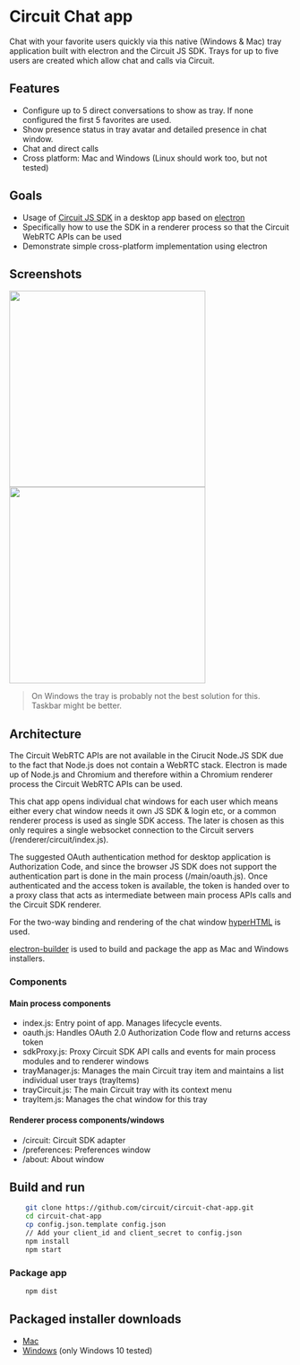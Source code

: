 # Circuit Chat app

Chat with your favorite users quickly via this native (Windows & Mac) tray application built with electron and the Circuit JS SDK. Trays for up to five users are created which allow chat and calls via Circuit.

## Features

* Configure up to 5 direct conversations to show as tray. If none configured the first 5 favorites are used.
* Show presence status in tray avatar and detailed presence in chat window.
* Chat and direct calls
* Cross platform: Mac and Windows (Linux should work too, but not tested)

## Goals
* Usage of [Circuit JS SDK](https://github.com/circuit/circuit-sdk) in a desktop app based on [electron](https://electron.atom.io/)
* Specifically how to use the SDK in a renderer process so that the Circuit WebRTC APIs can be used
* Demonstrate simple cross-platform implementation using electron


## Screenshots
<div style="display:inline">
<img height="350px" src="https://dl.dropboxusercontent.com/s/txmtj7ezf3bm58m/mac.png?dl=0"/>
<img height="350px" src="https://dl.dropboxusercontent.com/s/9hyqk00wu9js8mu/win10.png?dl=0"/>
</div>

> On Windows the tray is probably not the best solution for this. Taskbar might be better.

## Architecture

The Circuit WebRTC APIs are not available in the Cirucit Node.JS SDK due to the fact that Node.js does not contain a WebRTC stack. Electron is made up of Node.js and Chromium and therefore within a Chromium renderer process the Circuit WebRTC APIs can be used.

This chat app opens individual chat windows for each user which means either every chat window needs it own JS SDK & login etc, or a common renderer process is used as single SDK access. The later is chosen as this only requires a single websocket connection to the Circuit servers (/renderer/circuit/index.js).

The suggested OAuth authentication method for desktop application is Authorization Code, and since the browser JS SDK does not support the authentication part is done in the main process (/main/oauth.js). Once authenticated and the access token is available, the token is handed over to a proxy class that acts as intermediate between main process APIs calls and the Circuit SDK renderer.

For the two-way binding and rendering of the chat window [hyperHTML](https://github.com/WebReflection/hyperHTML) is used.

[electron-builder](https://github.com/electron-userland/electron-builder) is used to build and package the app as Mac and Windows installers.

### Components

#### Main process components
* index.js: Entry point of app. Manages lifecycle events.
* oauth.js: Handles OAuth 2.0 Authorization Code flow and returns access token
* sdkProxy.js: Proxy Circuit SDK API calls and events for main process modules and to renderer windows
* trayManager.js: Manages the main Circuit tray item and maintains a list individual user trays (trayItems)
* trayCircuit.js: The main Circuit tray with its context menu
* trayItem.js: Manages the chat window for this tray

#### Renderer process components/windows
* /circuit: Circuit SDK adapter
* /preferences: Preferences window
* /about: About window


## Build and run

```bash
    git clone https://github.com/circuit/circuit-chat-app.git
    cd circuit-chat-app
    cp config.json.template config.json
    // Add your client_id and client_secret to config.json
    npm install
    npm start
```


### Package app
```bash
    npm dist
```


## Packaged installer downloads
* [Mac](https://goo.gl/t2Aw9y)
* [Windows](https://goo.gl/5S94pT) (only Windows 10 tested)


